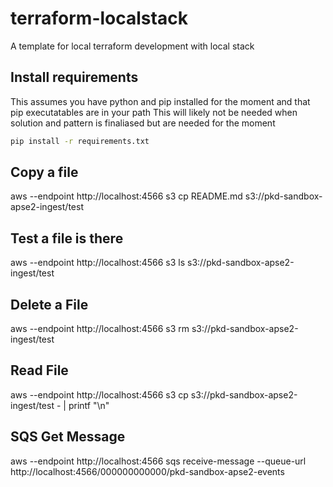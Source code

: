 # terraform-localstack

A template for local terraform development with local stack


## Install requirements

This assumes you have python and pip installed for the moment and that pip executatables are in your path
This will likely not be needed when solution and pattern is finaliased but are needed for the moment


```bash
pip install -r requirements.txt
```

## Copy a file
aws --endpoint http://localhost:4566 s3 cp README.md s3://pkd-sandbox-apse2-ingest/test

## Test a file is there
aws --endpoint http://localhost:4566 s3 ls s3://pkd-sandbox-apse2-ingest/test

## Delete a File
aws --endpoint http://localhost:4566 s3 rm s3://pkd-sandbox-apse2-ingest/test

## Read File

aws --endpoint http://localhost:4566 s3 cp s3://pkd-sandbox-apse2-ingest/test - | printf "\n"


## SQS Get Message

aws --endpoint http://localhost:4566 sqs receive-message --queue-url http://localhost:4566/000000000000/pkd-sandbox-apse2-events


